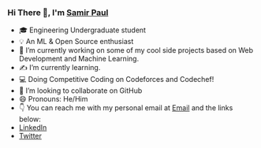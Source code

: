 
### Hi There 👋,  I'm [Samir Paul](https://github.com/SamirPaul1) 

- 🎓 Engineering Undergraduate student
- 💡 An ML & Open Source enthusiast
- 🔭 I’m currently working on some of my cool side projects based on Web Development and Machine Learning.
- ✍️ I’m currently learning.
- 💻 Doing Competitive Coding on Codeforces and Codechef!
- 👯 I’m looking to collaborate on GitHub
- 😄 Pronouns:  He/Him
- 👇 You can reach me with my personal email at  [Email](paul.samir.2002@gmail.com) and the links below:
- [LinkedIn](https://www.linkedin.com/in/samirpaul/)
- [Twitter](https://twitter.com/SamirPaul01)

